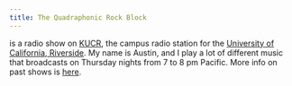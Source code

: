 ```yaml
---
title: The Quadraphonic Rock Block
---
```


is a radio show on [KUCR](https://kucr.org/), the campus radio station for the [University of California, Riverside](https://www.ucr.edu/). My name is Austin, and I play a lot of different music that broadcasts on Thursday nights from 7 to 8 pm Pacific. More info on past shows is [here](https://spinitron.com/KUCR/show/219449/Quadraphonic-Rock-Block).
